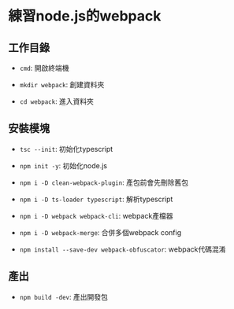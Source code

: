 # 練習node.js的webpack

## 工作目錄

- `cmd`: 開啟終端機

- `mkdir webpack`: 創建資料夾

- `cd webpack`: 進入資料夾

## 安裝模塊

- `tsc --init`: 初始化typescript

- `npm init -y`: 初始化node.js

- `npm i -D clean-webpack-plugin`: 產包前會先刪除舊包

- `npm i -D ts-loader typescript`: 解析typescript

- `npm i -D webpack webpack-cli`: webpack產檔器

- `npm i -D webpack-merge`: 合併多個webpack config

- `npm install --save-dev webpack-obfuscator`: webpack代碼混淆

## 產出
- `npm build -dev`: 產出開發包
